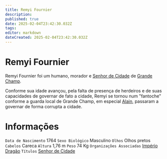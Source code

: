 ```yaml
---
title: Remyi Fournier
description: 
published: true
date: 2025-02-04T23:42:30.032Z
tags: 
editor: markdown
dateCreated: 2025-02-04T23:42:30.032Z
---
```


# Remyi Fournier
Remyi Fournier foi um humano, morador e [Senhor de Cidade](/rankings-e-titulos/imperio-dragao/senhor-de-cidade) de [Grande Champ](/lugares/plano-material/drafeon/sul-de-drafeon/grande-champ).

Conforme sua idade avançou, pela falta de presença de herdeiros e de suas capacidades de governar de fato a cidade, Remyi se tornou num "fantoche" conforme a guarda local de Grande Champ, em especial [Alain](/individuos/alain), passaram a governar de forma corrupta a cidade.

# Informações
`Data de Nascimento` 1764
`Sexo Biológico` Masculino
`Olhos` Olhos pretos
`Cabelos` Careca
`Altura` 1,76 m
`Peso` 74 Kg
`Organizações Associadas` [Império Dragão](/faccoes/nacoes/imperio-dragao#imperio-dragao)
`Títulos` [Senhor de Cidade](/rankings-e-titulos/senhor-de-cidade)